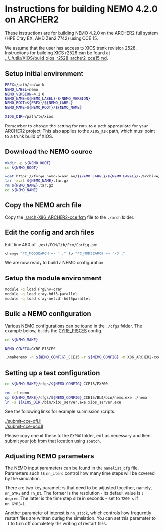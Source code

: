 Instructions for building NEMO 4.2.0 on ARCHER2
===============================================

These instructions are for building NEMO 4.2.0 on the ARCHER2 full system (HPE Cray EX, AMD Zen2 7742) using CCE 15.

We assume that the user has access to XIOS trunk revision 2528.
Instructions for building XIOS r2528 can be found at [../../utils/XIOS/build_xios_r2528_archer2_cce15.md](../../utils/XIOS/build_xios_r2528_archer2_cce15.md).  


Setup initial environment
-------------------------

```bash
PRFX=/path/to/work
NEMO_LABEL=nemo
NEMO_VERSION=4.2.0
NEMO_NAME=${NEMO_LABEL}-${NEMO_VERSION}
NEMO_ROOT=${PRFX}/${NEMO_LABEL}
NEMO_MAKE=${NEMO_ROOT}/${NEMO_NAME}

XIOS_DIR=/path/to/xios
```

Remember to change the setting for `PRFX` to a path appropriate for your ARCHER2 project.
This also applies to the `XIOS_DIR` path, which must point to a trunk build of XIOS.


Download the NEMO source
------------------------

```bash
mkdir -p ${NEMO_ROOT}
cd ${NEMO_ROOT}

wget https://forge.nemo-ocean.eu/${NEMO_LABEL}/${NEMO_LABEL}/-/archive/${NEMO_VERSION}/${NEMO_NAME}.tar.gz
tar -xvzf ${NEMO_NAME}.tar.gz
rm ${NEMO_NAME}.tar.gz
cd ${NEMO_NAME}
```


Copy the NEMO arch file
-----------------------

Copy the [./arch-X86_ARCHER2-cce.fcm](./arch-X86_ARCHER2-cce.fcm) file to the `./arch` folder.


Edit the config and arch files
------------------------------

Edit line 480 of `./ext/FCM/lib/Fcm/Config.pm`:

```bash
change "FC_MODSEARCH => ''," to "FC_MODSEARCH => '-J',"
```

We are now ready to build a NEMO configuration.


Setup the module environment
----------------------------

```bash
module -q load PrgEnv-cray
module -q load cray-hdf5-parallel
module -q load cray-netcdf-hdf5parallel
```


Build a NEMO configuration
--------------------------

Various NEMO configurations can be found in the `./cfgs` folder. The example below,
builds the [GYRE_PISCES](https://sites.nemo-ocean.io/user-guide/cfgs.html#gyre-pisces) config.

```bash
cd ${NEMO_MAKE}

NEMO_CONFIG=GYRE_PISCES

./makenemo -n ${NEMO_CONFIG}_CCE15 -r ${NEMO_CONFIG} -m X86_ARCHER2-cce -j 16
```


Setting up a test configuration
-------------------------------

```bash
cd ${NEMO_MAKE}/cfgs/${NEMO_CONFIG}_CCE15/EXP00

rm -rf nemo
cp ${NEMO_MAKE}/cfgs/${NEMO_CONFIG}_CCE15/BLD/bin/nemo.exe ./nemo
ln -s ${XIOS_DIR}/bin/xios_server.exe xios_server.exe
```

See the following links for example submission scripts.

[./submit-cce-ofi.ll](./submit-cce-ofi.ll)\
[./submit-cce-ucx.ll](./submit-cce-ucx.ll)

Please copy one of these to the `EXPOO` folder, edit as necessary and then submit
your job from that location using `sbatch`.


Adjusting NEMO parameters
-------------------------

The NEMO input parameters can be found in the `namelist_cfg` file. Parameters such
as `nn_itend` control how many time steps will be covered by the simulation.

There are two key parameters that need to be adjusted together, namely, `nn_GYRE`
and `rn_Dt`. The former is the resolution - its default value is `1 degree`.
The latter is the time step size in seconds - set to `7200 s` if `nn_GYRE=1`.

Another parameter of interest is `nn_stock`, which controls how frequently restart
files are written during the simulation. You can set this parameter to `-1` to turn
off completely the writing of restart files.
